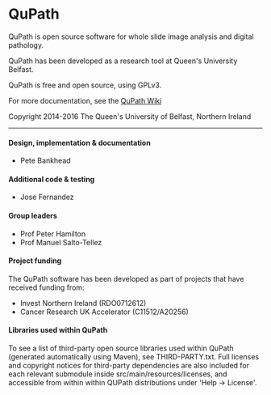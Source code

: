 QuPath
======

QuPath is open source software for whole slide image analysis and digital pathology.

QuPath has been developed as a research tool at Queen's University Belfast.

QuPath is free and open source, using GPLv3.

For more documentation, see the [QuPath Wiki](https://go.qub.ac.uk/qupath-docs)

Copyright 2014-2016 The Queen's University of Belfast, Northern Ireland

----

#### Design, implementation & documentation
* Pete Bankhead

#### Additional code & testing
* Jose Fernandez

#### Group leaders
* Prof Peter Hamilton
* Prof Manuel Salto-Tellez

#### Project funding
The QuPath software has been developed as part of projects that have received funding from:

* Invest Northern Ireland (RDO0712612)
* Cancer Research UK Accelerator (C11512/A20256)

#### Libraries used within QuPath
To see a list of third-party open source libraries used within QuPath (generated automatically using Maven), see THIRD-PARTY.txt.  Full licenses and copyright notices for third-party dependencies are also included for each relevant submodule inside src/main/resources/licenses, and accessible from within within QUPath distributions under 'Help -> License'.